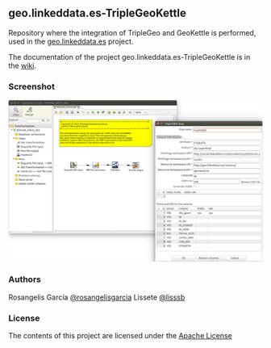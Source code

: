 ## geo.linkeddata.es-TripleGeoKettle

Repository where the integration of TripleGeo and GeoKettle is performed, used in the [geo.linkeddata.es](https://github.com/oeg-upm/geo.linkeddata.es-termite) project. 

The documentation of the project geo.linkeddata.es-TripleGeoKettle is in the [wiki](https://github.com/oeg-upm/geo.linkeddata.es-TripleGeoKettle/wiki).

### Screenshot

![TripleGEO](./images/screenshot.png)

### Authors

Rosangelis García [@rosangelisgarcia](https://github.com/rosangelisgarcia) Lissete [@lisssb](https://github.com/lisssb)

### License

The contents of this project are licensed under the [Apache License](./LICENSE)
